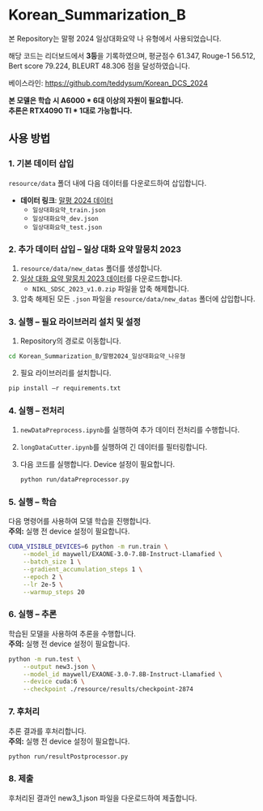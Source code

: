 # Korean_Summarization_B

본 Repository는 말평 2024 일상대화요약 나 유형에서 사용되었습니다.    

해당 코드는 리더보드에서 **3등**을 기록하였으며, 평균점수 61.347, Rouge-1 56.512, Bert score 79.224, BLEURT 48.306 점을 달성하였습니다.   

베이스라인: https://github.com/teddysum/Korean_DCS_2024    
       
**본 모델은 학습 시 A6000 * 6대 이상의 자원이 필요합니다.**    
**추론은 RTX4090 TI * 1대로 가능합니다.**
         
## 사용 방법

### 1. 기본 데이터 삽입

`resource/data` 폴더 내에 다음 데이터를 다운로드하여 삽입합니다.

- **데이터 링크**: [말평 2024 데이터](https://kli.korean.go.kr/benchmark/taskOrdtm/taskDownload.do?taskOrdtmId=147&clCd=END_TASK&subMenuId=sub02)
  - `일상대화요약_train.json`
  - `일상대화요약_dev.json`
  - `일상대화요약_test.json`

### 2. 추가 데이터 삽입 – 일상 대화 요약 말뭉치 2023

1. `resource/data/new_datas` 폴더를 생성합니다.
2. [일상 대화 요약 말뭉치 2023 데이터](https://kli.korean.go.kr/corpus/main/requestMain.do#none)를 다운로드합니다.
   - `NIKL_SDSC_2023_v1.0.zip` 파일을 압축 해제합니다.
3. 압축 해제된 모든 `.json` 파일을 `resource/data/new_datas` 폴더에 삽입합니다.

### 3. 실행 – 필요 라이브러리 설치 및 설정

1. Repository의 경로로 이동합니다.
```bash
cd Korean_Summarization_B/말평2024_일상대화요약_나유형
```

2. 필요 라이브러리를 설치합니다. 
```bash
pip install –r requirements.txt
```

### 4. 실행 – 전처리

1. `newDataPreprocess.ipynb`를 실행하여 추가 데이터 전처리를 수행합니다.

2. `longDataCutter.ipynb`를 실행하여 긴 데이터를 필터링합니다.

3. 다음 코드를 실행합니다. Device 설정이 필요합니다. 
   ```bash
   python run/dataPreprocessor.py

### 5. 실행 – 학습   

다음 명령어를 사용하여 모델 학습을 진행합니다.   
**주의:**  실행 전 device 설정이 필요합니다. 
```bash
CUDA_VISIBLE_DEVICES=6 python -m run.train \
    --model_id maywell/EXAONE-3.0-7.8B-Instruct-Llamafied \
    --batch_size 1 \
    --gradient_accumulation_steps 1 \
    --epoch 2 \
    --lr 2e-5 \
    --warmup_steps 20
```
### 6. 실행 – 추론

학습된 모델을 사용하여 추론을 수행합니다.   
**주의:**  실행 전 device 설정이 필요합니다.
```bash
python -m run.test \
    --output new3.json \
    --model_id maywell/EXAONE-3.0-7.8B-Instruct-Llamafied \
    --device cuda:6 \
    --checkpoint ./resource/results/checkpoint-2874
```
### 7. 후처리
추론 결과를 후처리합니다.    
**주의:**  실행 전 device 설정이 필요합니다.
```bash
python run/resultPostprocessor.py

 ```
### 8. 제출     
후처리된 결과인 new3_1.json 파일을 다운로드하여 제출합니다.
